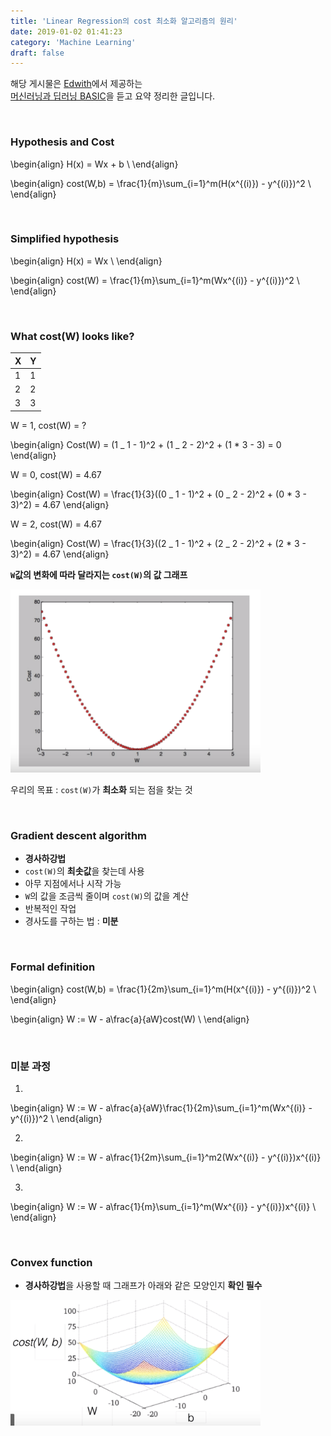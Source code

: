 ```yaml
---
title: 'Linear Regression의 cost 최소화 알고리즘의 원리'
date: 2019-01-02 01:41:23
category: 'Machine Learning'
draft: false
---
```


해당 게시물은 [Edwith](https://www.edwith.org)에서 제공하는<br/>
[머신러닝과 딥러닝 BASIC](https://www.edwith.org/others26/joinLectures/9829)을 듣고 요약 정리한 글입니다.

<br/>

### Hypothesis and Cost

\begin{align}
H(x) = Wx + b \\
\end{align}

\begin{align}
cost(W,b) = \frac{1}{m}\sum\_{i=1}^m(H(x^{(i)}) - y^{(i)})^2 \\
\end{align}

<br/>

### Simplified hypothesis

\begin{align}
H(x) = Wx \\
\end{align}

\begin{align}
cost(W) = \frac{1}{m}\sum\_{i=1}^m(Wx^{(i)} - y^{(i)})^2 \\
\end{align}

<br/>

### What cost(W) looks like?

| X   | Y   |
| --- | --- |
| 1   | 1   |
| 2   | 2   |
| 3   | 3   |

W = 1, cost(W) = ?<br/>

\begin{align}
Cost(W) = (1 _ 1 - 1)^2 + (1 _ 2 - 2)^2 + (1 \* 3 - 3) = 0
\end{align}

W = 0, cost(W) = 4.67

\begin{align}
Cost(W) = \frac{1}{3}((0 _ 1 - 1)^2 + (0 _ 2 - 2)^2 + (0 \* 3 - 3)^2) = 4.67
\end{align}

W = 2, cost(W) = 4.67

\begin{align}
Cost(W) = \frac{1}{3}((2 _ 1 - 1)^2 + (2 _ 2 - 2)^2 + (2 \* 3 - 3)^2) = 4.67
\end{align}

**`W`값의 변화에 따라 달라지는 `cost(W)`의 값 그래프**

<img src="/assets/2019-01-02-4_1/1.png" width="400" height="auto">

우리의 목표 : `cost(W)`가 **최소화** 되는 점을 찾는 것

<br/>

### Gradient descent algorithm

- **경사하강법**
- `cost(W)`의 **최솟값**을 찾는데 사용
- 아무 지점에서나 시작 가능
- `W`의 값을 조금씩 줄이며 `cost(W)`의 값을 계산
- 반복적인 작업
- 경사도를 구하는 법 : **미분**

<br/>

### Formal definition

\begin{align}
cost(W,b) = \frac{1}{2m}\sum\_{i=1}^m(H(x^{(i)}) - y^{(i)})^2 \\
\end{align}

\begin{align}
W := W - a\frac{a}{aW}cost(W) \\
\end{align}

<br/>

### 미분 과정

1.
\begin{align}
W := W - a\frac{a}{aW}\frac{1}{2m}\sum\_{i=1}^m(Wx^{(i)} - y^{(i)})^2 \\
\end{align}

2.
\begin{align}
W := W - a\frac{1}{2m}\sum\_{i=1}^m2(Wx^{(i)} - y^{(i)})x^{(i)} \\
\end{align}

3.
\begin{align}
W := W - a\frac{1}{m}\sum\_{i=1}^m(Wx^{(i)} - y^{(i)})x^{(i)} \\
\end{align}

<br/>

### Convex function

- **경사하강법**을 사용할 때 그래프가 아래와 같은 모양인지 **확인 필수**

<img src="/assets/2019-01-02-4_1/2.png" width="400" height="auto">
